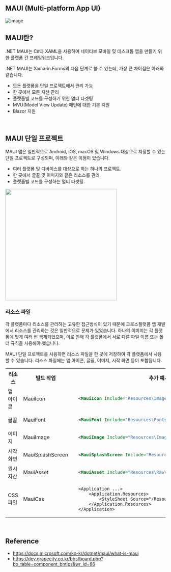 ## MAUI (Multi-platform App UI)

![image](https://user-images.githubusercontent.com/74305823/158945628-e1cadebc-84aa-48dc-bf3f-39b15ee2588f.png)

## MAUI란?

.NET MAUI는 C#과 XAML을 사용하여 네이티브 모바일 및 데스크톱 앱을 만들기 위한 플랫폼 간 프레임워크입니다.

.NET MAUI는 Xamarin.Forms의 다음 단계로 볼 수 있는데, 가장 큰 차이점은 아래와 같습니다.

- 모든 플랫폼을 단일 프로젝트에서 관리 가능
- 한 곳에서 모든 자산 관리
- 플랫폼별 코드를 구성하기 위한 멀티 타겟팅
- MVU(Model View Update) 패턴에 대한 기본 지원
- Blazor 지원

<br>

## MAUI 단일 프로젝트
MAUI 앱은 일반적으로 Android, iOS, macOS 및 Windows 대상으로 지정할 수 있는 단일 프로젝트로 구성되며, 아래와 같은 이점이 있습니다.
- 여러 플랫폼 및 디바이스를 대상으로 하는 하나의 프로젝트.
- 한 곳에서 글꼴 및 이미지와 같은 리소스를 관리.
- 플랫폼별 코드를 구성하는 멀티 타겟팅.

<img src="https://user-images.githubusercontent.com/74305823/160987500-9e6615fe-0504-4250-992f-fe66b14d92b3.png" width="350"/>

### 리소스 파일
각 플랫폼마다 리소스를 관리하는 고유한 접근방식이 있기 때문에 크로스플랫폼 앱 개발에서 리소스를 관리하는 것은 일반적으로 문제가 있었습니다. 하나의 이미지는 각 플랫폼에 맞게 여러 번 복제되었으며, 이로 인해 각 플랫폼에서 서로 다른 파일 이름 또는 폴더 규칙을 사용해야 했습니다.

MAUI 단일 프로젝트를 사용하면 리소스 파일을 한 곳에 저장하여 각 플랫폼에서 사용할 수 있습니다. 리소스 파일에는 앱 아이콘, 글꼴, 이미지, 시작 화면 등이 포함됩니다.

<table>
<th>리소스</th>
<th>빌드 작업</th>
<th>추가 예시</th>
<tr>
  <td>앱 아이콘</td>
  <td>MauiIcon</td>
  <td>
    
  ```xml
    <MauiIcon Include="Resources\Images\appicon.png" />
  ```
  </td>
</tr>
<tr>
  <td>글꼴</td>
  <td>MauiFont</td>
  <td>
    
  ```xml
    <MauiFont Include="Resources\Fonts\OpenSans-Regular.ttf" />
  ```
  </td>
</tr>
<tr>
  <td>이미지</td>
  <td>MauiImage</td>
  <td>
    
  ```xml
    <MauiImage Include="Resources\Images\logo.jpg" />
  ```
  </td>
</tr>
<tr>
  <td>시작화면</td>
  <td>MauiSplashScreen</td>
  <td>
    
  ```xml
    <MauiSplashScreen Include="Resources\Images\splashscreen.svg" />
  ```
  </td>
</tr>
<tr>
  <td>원시자산</td>
  <td>MauiAsset</td>
  <td>
    
  ```xml
    <MauiAsset Include="Resources\Raw\index.html" />
  ```
  </td>
</tr>
<tr>
  <td>CSS 파일</td>
  <td>MauiCss</td>
  <td>
    
  ```xaml
    <Application ...>
        <Application.Resources>
            <StyleSheet Source="/Resources/styles.css" />
        </Application.Resources>
    </Application>
  ```
  </td>
</tr>
</table>

<br>

## Reference
- https://docs.microsoft.com/ko-kr/dotnet/maui/what-is-maui
- https://dev.grapecity.co.kr/bbs/board.php?bo_table=component_bntips&wr_id=86
